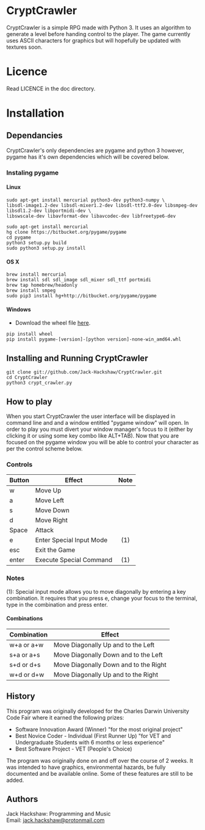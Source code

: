 # CryptCrawler

CryptCrawler is a simple RPG made with Python 3. It uses an algorithm to generate a level before handing control to the player. The game currently uses ASCII characters for graphics but will hopefully be updated with textures soon.

# Licence
Read LICENCE in the doc directory.

# Installation
## Dependancies
CryptCrawler's only dependencies are pygame and python 3 however, pygame has it's own dependencies which will be covered below.

### Instaling pygame
#### Linux
```
sudo apt-get install mercurial python3-dev python3-numpy \
libsdl-image1.2-dev libsdl-mixer1.2-dev libsdl-ttf2.0-dev libsmpeg-dev libsdl1.2-dev libportmidi-dev \
libswscale-dev libavformat-dev libavcodec-dev libfreetype6-dev

sudo apt-get install mercurial
hg clone https://bitbucket.org/pygame/pygame
cd pygame
python3 setup.py build
sudo python3 setup.py install
```
#### OS X
```
brew install mercurial
brew install sdl sdl_image sdl_mixer sdl_ttf portmidi
brew tap homebrew/headonly
brew install smpeg
sudo pip3 install hg+http://bitbucket.org/pygame/pygame
```
#### Windows
+ Download the wheel file [here][].
```
pip install wheel 
pip install pygame‑[version]‑[python version]‑none‑win_amd64.whl
```
[here]: http://www.lfd.uci.edu/~gohlke/pythonlibs/#pygame "here"

## Installing and Running CryptCrawler
```
git clone git://github.com/Jack-Hackshaw/CryptCrawler.git
cd CryptCrawler
python3 crypt_crawler.py
```
## How to play
When you start CryptCrawler the user interface will be displayed in command line and and a window entitled "pygame window" will open. In order to play you must divert your window manager's focus to it (either by clicking it or using some key combo like ALT+TAB). Now that you are focused on the pygame window you will be able to control your character as per the control scheme below.

### Controls
| Button | Effect                  | Note |
|--------|-------------------------|:----:|
|w       |Move Up                  |      |
|a       |Move Left                |      |
|s       |Move Down                |      |
|d       |Move Right               |      |
|Space   |Attack                   |      |
|e       |Enter Special Input Mode |(1)   |
|esc     |Exit the Game            |      |
|enter   |Execute Special Command  |(1)   |

### Notes
(1): Special input mode allows you to move diagonally by entering a key combination. It requires that you press e, change your focus to the terminal, type in the combination and press enter.
#### Combinations
| Combination | Effect                               |
|-------------|--------------------------------------|
|w+a or a+w   |Move Diagonally Up and to the Left    |
|s+a or a+s   |Move Diagonally Down and to the Left  |
|s+d or d+s   |Move Diagonally Down and to the Right |
|w+d or d+w   |Move Diagonally Up and to the Right   |

## History
This program was originally developed for the Charles Darwin University Code Fair where it earned the following prizes:
+ Software Innovation Award (Winner) "for the most original project"
+ Best Novice Coder - Individual (First Runner Up) "for VET and Undergraduate Students with 6 months or less experience" 
+ Best Software Project - VET (People's Choice)

The program was originally done on and off over the course of 2 weeks. It was intended to have graphics, environmental hazards, be fully documented and be available online. Some of these features are still to be added.

## Authors
Jack Hackshaw: Programming and Music  
Email: jack.hackshaw@protonmail.com
